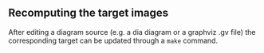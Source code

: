 ## Recomputing the target images
After editing a diagram source (e.g. a dia diagram or a graphviz .gv file)
the corresponding target can be updated through a `make` command.

